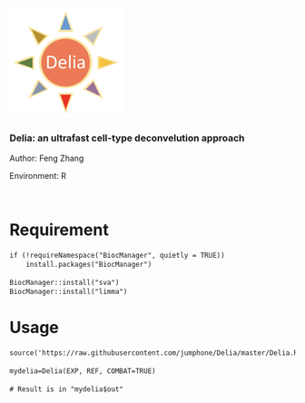 <img src="https://github.com/jumphone/Delia/blob/master/img/Delia_LOGO.png" width="200">


### Delia: an ultrafast cell-type deconvelution approach

Author: Feng Zhang

Environment: R 

</br>

# Requirement

    if (!requireNamespace("BiocManager", quietly = TRUE))
        install.packages("BiocManager")
        
    BiocManager::install("sva")
    BiocManager::install("limma")

# Usage

    source('https://raw.githubusercontent.com/jumphone/Delia/master/Delia.R')
    
    mydelia=Delia(EXP, REF, COMBAT=TRUE)
    
    # Result is in "mydelia$out"
    
    



